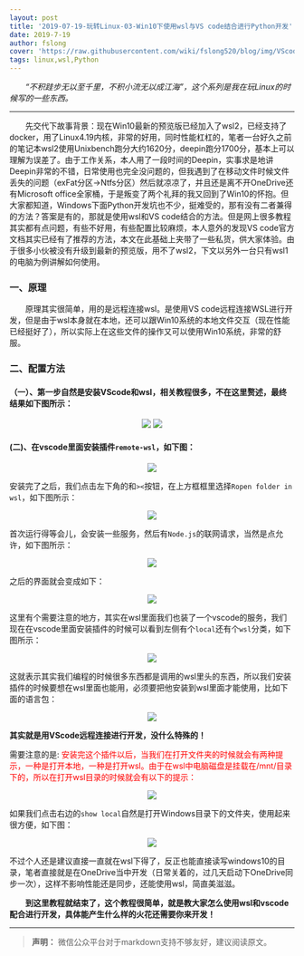 ```yaml
---
layout: post
title: '2019-07-19-玩转Linux-03-Win10下使用wsl与VS code结合进行Python开发'
date: 2019-7-19
author: fslong
cover: 'https://raw.githubusercontent.com/wiki/fslong520/blog/img/VScodeAndWsl/debian.jpg'
tags: linux,wsl,Python
---
```

  
&emsp;&emsp;*“不积跬步无以至千里，不积小流无以成江海”，这个系列是我在玩Linux的时候写的一些东西。*  
   

---
&emsp;&emsp;先交代下故事背景：现在Win10最新的预览版已经加入了wsl2，已经支持了docker，用了Linux4.19内核，非常的好用，同时性能杠杠的，笔者一台好久之前的笔记本wsl2使用Unixbench跑分大约1620分，deepin跑分1700分，基本上可以理解为误差了。由于工作关系，本人用了一段时间的Deepin，实事求是地讲Deepin非常的不错，日常使用也完全没问题的，但我遇到了在移动文件时候文件丢失的问题（exFat分区→Ntfs分区）然后就凉凉了，并且还是离不开OneDrive还有Microsoft office全家桶，于是叛变了两个礼拜的我又回到了Win10的怀抱。但大家都知道，Windows下面Python开发坑也不少，挺难受的，那有没有二者兼得的方法？答案是有的，那就是使用wsl和VS code结合的方法。但是网上很多教程其实都有点问题，有些不好用，有些配置比较麻烦，本人意外的发现VS code官方文档其实已经有了推荐的方法，本文在此基础上夹带了一些私货，供大家体验。由于很多小伙被没有升级到最新的预览版，用不了wsl2，下文以另外一台只有wsl1的电脑为例讲解如何使用。  

### 一、原理   
&emsp;&emsp;原理其实很简单，用的是远程连接wsl。是使用VS code远程连接WSL进行开发，但是由于wsl本身就在本地，还可以跟Win10系统的本地文件交互（现在性能已经挺好了），所以实际上在这些文件的操作又可以使用Win10系统，非常的舒服。       

### 二、配置方法 
#### （一）、第一步自然是安装VScode和wsl，相关教程很多，不在这里赘述，最终结果如下图所示：   
<p align="center">
    <img src="https://raw.githubusercontent.com/wiki/fslong520/blog/img/VScodeAndWsl/debian.jpg">
    <img src="https://raw.githubusercontent.com/wiki/fslong520/blog/img/VScodeAndWsl/vscode.jpg">
</p>  

#### (二)、在vscode里面安装插件`remote-wsl`，如下图：  
<p align="center">
    <img src="https://raw.githubusercontent.com/wiki/fslong520/blog/img/VScodeAndWsl/vscode.jpg">
</p>   

安装完了之后，我们点击左下角的和`><`按钮，在上方框框里选择`Ropen folder in wsl`，如下图所示：  
<p align="center">
    <img src="https://raw.githubusercontent.com/wiki/fslong520/blog/img/VScodeAndWsl/remote-wsl.jpg">
</p>    

首次运行得等会儿，会安装一些服务，然后有`Node.js`的联网请求，当然是点允许，如下图所示：  
<p align="center">
    <img src="https://raw.githubusercontent.com/wiki/fslong520/blog/img/VScodeAndWsl/node.jpg">
</p>  

之后的界面就会变成如下：
<p align="center">
    <img src="https://raw.githubusercontent.com/wiki/fslong520/blog/img/VScodeAndWsl/completely.jpg">
</p>  

这里有个需要注意的地方，其实在wsl里面我们也装了一个vscode的服务，我们现在在vscode里面安装插件的时候可以看到左侧有个`local`还有个`wsl`分类，如下图所示：  
<p align="center">
    <img src="https://raw.githubusercontent.com/wiki/fslong520/blog/img/VScodeAndWsl/localAndWsl.jpg">
</p>  

这就表示其实我们编程的时候很多东西都是调用的wsl里头的东西，所以我们安装插件的时候要想在wsl里面也能用，必须要把他安装到wsl里面才能使用，比如下面的语言包：  
<p align="center">
    <img src="https://raw.githubusercontent.com/wiki/fslong520/blog/img/VScodeAndWsl/Chinese.jpg">
</p>  

**其实就是用VScode远程连接进行开发，没什么特殊的！**  
  

需要注意的是: <font color="red">安装完这个插件以后，当我们在打开文件夹的时候就会有两种提示，一种是打开本地，一种是打开wsl。由于在wsl中电脑磁盘是挂载在/mnt/目录下的，所以在打开wsl目录的时候就会有以下的提示：</font>  
<p align="center">
    <img src="https://raw.githubusercontent.com/wiki/fslong520/blog/img/VScodeAndWsl/openFolder.jpg">
</p>  

如果我们点击右边的`show local`自然是打开Windows目录下的文件夹，使用起来很方便，如下图：  
<p align="center">
    <img src="https://raw.githubusercontent.com/wiki/fslong520/blog/img/VScodeAndWsl/openLocal.jpg">
</p>    

不过个人还是建议直接一直就在wsl下得了，反正也能直接读写windows10的目录，笔者直接就是在OneDrive当中开发（日常关着的，过几天启动下OneDrive同步一次），这样不影响性能还是同步，还能使用wsl，简直美滋滋。



&emsp;&emsp;**到这里教程就结束了，这个教程很简单，就是教大家怎么使用wsl和vscode配合进行开发，具体能产生什么样的火花还需要你来开发！**


---   
  
> **声明：**
> 微信公众平台对于markdown支持不够友好，建议阅读原文。